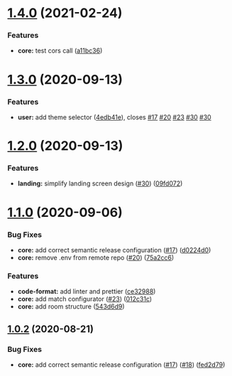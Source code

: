# [1.4.0](https://github.com/AdrianInsua/dibujillo/compare/v1.3.0...v1.4.0) (2021-02-24)


### Features

* **core:** test cors call ([a11bc36](https://github.com/AdrianInsua/dibujillo/commit/a11bc36c327d6f1e5a95d2ba30334504bab2450e))

# [1.3.0](https://github.com/AdrianInsua/dibujillo/compare/v1.2.0...v1.3.0) (2020-09-13)


### Features

* **user:** add theme selector ([4edb41e](https://github.com/AdrianInsua/dibujillo/commit/4edb41e81280390a3268c401d2d23b00f9663a61)), closes [#17](https://github.com/AdrianInsua/dibujillo/issues/17) [#20](https://github.com/AdrianInsua/dibujillo/issues/20) [#23](https://github.com/AdrianInsua/dibujillo/issues/23) [#30](https://github.com/AdrianInsua/dibujillo/issues/30) [#30](https://github.com/AdrianInsua/dibujillo/issues/30)

# [1.2.0](https://github.com/AdrianInsua/dibujillo/compare/v1.1.0...v1.2.0) (2020-09-13)


### Features

* **landing:** simplify landing screen design ([#30](https://github.com/AdrianInsua/dibujillo/issues/30)) ([09fd072](https://github.com/AdrianInsua/dibujillo/commit/09fd072957dac43f719cea93ee9d7fac420244ab))

# [1.1.0](https://github.com/AdrianInsua/dibujillo/compare/v1.0.2...v1.1.0) (2020-09-06)


### Bug Fixes

* **core:** add correct semantic release configuration ([#17](https://github.com/AdrianInsua/dibujillo/issues/17)) ([d0224d0](https://github.com/AdrianInsua/dibujillo/commit/d0224d01aa683970e4c7d39ced17b0ab9467a076))
* **core:** remove .env from remote repo ([#20](https://github.com/AdrianInsua/dibujillo/issues/20)) ([75a2cc6](https://github.com/AdrianInsua/dibujillo/commit/75a2cc6e76bf227028b4e0abcce771c8251a3c96))


### Features

* **code-format:** add linter and prettier ([ce32988](https://github.com/AdrianInsua/dibujillo/commit/ce3298819f8193e7dd8a73b35a549f4931c3fcc1))
* **core:** add match configurator ([#23](https://github.com/AdrianInsua/dibujillo/issues/23)) ([012c31c](https://github.com/AdrianInsua/dibujillo/commit/012c31cbf0447fa34119e0735e4463f4b438d00c))
* **core:** add room structure ([543d6d9](https://github.com/AdrianInsua/dibujillo/commit/543d6d962cb1c70ea10ad6ae9bc433e4a0e364cd))

## [1.0.2](https://github.com/AdrianInsua/dibujillo/compare/v1.0.1...v1.0.2) (2020-08-21)


### Bug Fixes

* **core:** add correct semantic release configuration ([#17](https://github.com/AdrianInsua/dibujillo/issues/17)) ([#18](https://github.com/AdrianInsua/dibujillo/issues/18)) ([fed2d79](https://github.com/AdrianInsua/dibujillo/commit/fed2d792e4343305282a31251e62b9285568b201))
